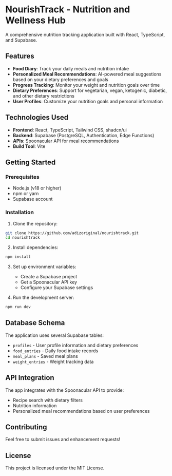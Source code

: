 
# NourishTrack - Nutrition and Wellness Hub

A comprehensive nutrition tracking application built with React, TypeScript, and Supabase.

## Features

- **Food Diary**: Track your daily meals and nutrition intake
- **Personalized Meal Recommendations**: AI-powered meal suggestions based on your dietary preferences and goals
- **Progress Tracking**: Monitor your weight and nutrition goals over time
- **Dietary Preferences**: Support for vegetarian, vegan, ketogenic, diabetic, and other dietary restrictions
- **User Profiles**: Customize your nutrition goals and personal information

## Technologies Used

- **Frontend**: React, TypeScript, Tailwind CSS, shadcn/ui
- **Backend**: Supabase (PostgreSQL, Authentication, Edge Functions)
- **APIs**: Spoonacular API for meal recommendations
- **Build Tool**: Vite

## Getting Started

### Prerequisites

- Node.js (v18 or higher)
- npm or yarn
- Supabase account

### Installation

1. Clone the repository:
```bash
git clone https://github.com/adizoriginal/nourishtrack.git
cd nourishtrack
```

2. Install dependencies:
```bash
npm install
```

3. Set up environment variables:
   - Create a Supabase project
   - Get a Spoonacular API key
   - Configure your Supabase settings

4. Run the development server:
```bash
npm run dev
```

## Database Schema

The application uses several Supabase tables:
- `profiles` - User profile information and dietary preferences  
- `food_entries` - Daily food intake records
- `meal_plans` - Saved meal plans
- `weight_entries` - Weight tracking data

## API Integration

The app integrates with the Spoonacular API to provide:
- Recipe search with dietary filters
- Nutrition information
- Personalized meal recommendations based on user preferences

## Contributing

Feel free to submit issues and enhancement requests!

## License

This project is licensed under the MIT License.
